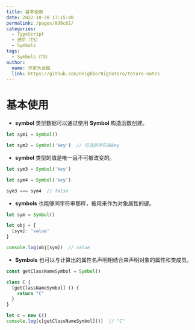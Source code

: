 ```yaml
---
title: 基本使用
date: 2022-10-30 17:15:40
permalink: /pages/8d0c61/
categories:
  - TypeScript
  - 进阶（TS）
  - Symbols
tags:
  - Symbols（TS）
author: 
  name: 邻家大龙猫
  link: https://github.com/neighborBigTotoro/totoro-notes
---
```

# 基本使用


- **symbol** 类型数据可以通过使用 **Symbol** 构造函数创建。
``` ts
let sym1 = Symbol()

let sym2 = Symbol('key')  // 可选的字符串key
```

- **symbol** 类型的值是唯一且不可被改变的。
``` ts
let sym3 = Symbol('key')

let sym4 = Symbol('key')

sym3 === sym4  // false
```

- **symbols** 也能够同字符串那样，被用来作为对象属性的键。
``` ts
let sym = Symbol()

let obj = {
  [sym]: 'value'
}

console.log(obj[sym])  // value
```

- **Symbols** 也可以与计算出的属性名声明相结合来声明对象的属性和类成员。
``` ts
const getClassNameSymbol = Symbol()

class C {
  [getClassNameSymbol] () {
    return "C"
  }
}

let c = new C()
console.log(c[getClassNameSymbol]())  // "C"
```
